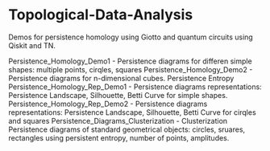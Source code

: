 # Topological-Data-Analysis
Demos for persistence homology using Giotto and quantum circuits using Qiskit and TN.

Persistence_Homology_Demo1 - Persistence diagrams for differen simple shapes: multiple points, cirqles, squares
Persistence_Homology_Demo2 - Persistence diagrams for n-dimensional cubes. Persistence Entropy
Persistence_Homology_Rep_Demo1 - Persistence diagrams representations: Persistence Landscape, Silhouette, Betti Curve for simple shapes.
Persistence_Homology_Rep_Demo2 - Persistence diagrams representations: Persistence Landscape, Silhouette, Betti Curve for cirqles and squares
Persistence_Diagrams_Clusterization - Clusterization Persistence diagrams of standard geometrical objects: circles, sruares, rectangles using persistent entropy, number of points, amplitudes.
